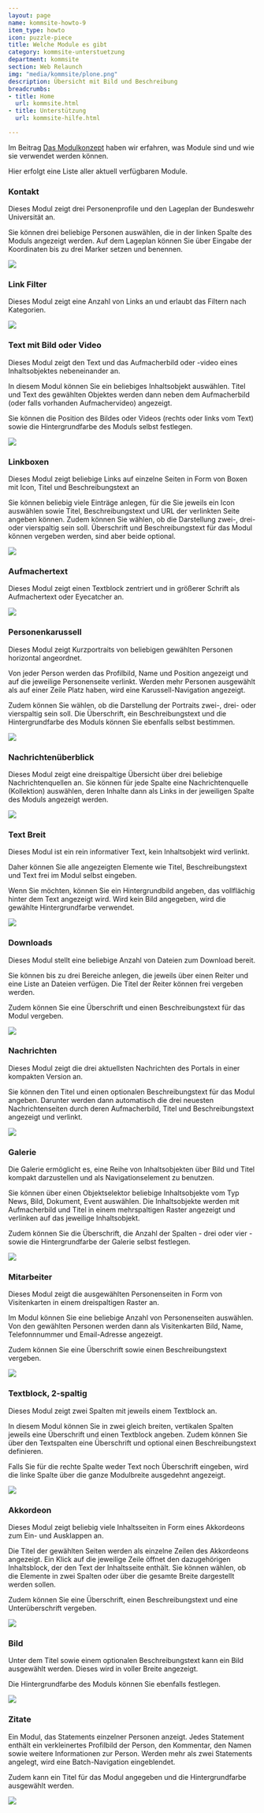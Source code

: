 ```yaml
---
layout: page
name: kommsite-howto-9
item_type: howto
icon: puzzle-piece
title: Welche Module es gibt
category: kommsite-unterstuetzung
department: kommsite
section: Web Relaunch
img: "media/kommsite/plone.png"
description: Übersicht mit Bild und Beschreibung
breadcrumbs:
- title: Home
  url: kommsite.html
- title: Unterstützung
  url: kommsite-hilfe.html

---
```



Im Beitrag <a href="/kommsite-howto-2.html">Das Modulkonzept</a> haben wir erfahren, was Module sind und wie sie verwendet werden können.

Hier erfolgt eine Liste aller aktuell verfügbaren Module.


### Kontakt

Dieses Modul zeigt drei Personenprofile und den Lageplan der Bundeswehr Universität an.

Sie können drei beliebige Personen auswählen, die in der linken Spalte des Moduls angezeigt werden. Auf dem Lageplan können Sie über Eingabe der Koordinaten bis zu drei Marker setzen und benennen.


<img src="media/konzepte/module/modul_orgakontakt.png">


### Link Filter

Dieses Modul zeigt eine Anzahl von Links an und erlaubt das Filtern nach Kategorien.

<img src="media/konzepte/module/modul_filter.png">

### Text mit Bild oder Video

Dieses Modul zeigt den Text und das Aufmacherbild oder -video eines Inhaltsobjektes nebeneinander an.

In diesem Modul können Sie ein beliebiges Inhaltsobjekt auswählen.
Titel und Text des gewählten Objektes werden dann neben dem Aufmacherbild (oder falls vorhanden Aufmachervideo) angezeigt.

Sie können die Position des Bildes oder Videos (rechts oder links vom Text) sowie die Hintergrundfarbe des Moduls selbst festlegen.


<img src="media/konzepte/module/modul_page_teaser_img_right.png">

### Linkboxen

Dieses Modul zeigt beliebige Links auf einzelne Seiten in Form von Boxen mit Icon, Titel und Beschreibungstext an

Sie können beliebig viele Einträge anlegen, für die Sie jeweils ein Icon auswählen sowie Titel,  Beschreibungstext und URL der verlinkten Seite angeben können.
Zudem können Sie wählen, ob die Darstellung  zwei-, drei- oder vierspaltig sein soll. Überschrift und Beschreibungstext für das Modul können vergeben werden, sind aber beide optional.

<img src="media/konzepte/module/modul_linkboxes.png">


### Aufmachertext

Dieses Modul zeigt einen Textblock zentriert und in größerer Schrift als Aufmachertext oder Eyecatcher an.

<img src="media/konzepte/module/modul_hero-text.png">

### Personenkarussell

Dieses Modul zeigt Kurzportraits von beliebigen gewählten Personen horizontal angeordnet.

Von jeder Person werden das Profilbild, Name und Position angezeigt und auf die jeweilige Personenseite verlinkt.
Werden mehr Personen ausgewählt als auf einer Zeile Platz haben, wird eine Karussell-Navigation angezeigt.

Zudem können Sie wählen, ob die Darstellung der Portraits zwei-, drei- oder vierspaltig sein soll. Die Überschrift, ein Beschreibungstext und die Hintergrundfarbe des Moduls können Sie ebenfalls selbst bestimmen.


<img src="media/konzepte/module/modul_team_slider.png">

### Nachrichtenüberblick

Dieses Modul zeigt eine dreispaltige Übersicht über drei beliebige Nachrichtenquellen an. Sie können für jede Spalte eine Nachrichtenquelle (Kollektion) auswählen, deren Inhalte dann als Links in der jeweiligen Spalte des Moduls angezeigt werden.

<img src="media/konzepte/module/modul_news_overview.png">

### Text Breit

Dieses Modul ist ein rein informativer Text, kein Inhaltsobjekt wird verlinkt.

Daher können Sie alle angezeigten Elemente wie Titel, Beschreibungstext und Text frei im Modul selbst eingeben.

Wenn Sie möchten, können Sie ein Hintergrundbild angeben, das vollflächig hinter dem Text angezeigt wird. Wird kein Bild angegeben, wird die gewählte Hintergrundfarbe verwendet.

<img src="media/konzepte/module/modul_fulltext_with_bg.png">


### Downloads

Dieses Modul stellt eine beliebige Anzahl von Dateien zum Download bereit.

Sie können bis zu drei Bereiche anlegen, die jeweils über einen Reiter und eine Liste an Dateien verfügen. Die Titel der Reiter können frei vergeben werden.

Zudem können Sie eine Überschrift und einen Beschreibungstext für das Modul vergeben.

<img src="media/konzepte/module/modul_downloads.png">

### Nachrichten

Dieses Modul zeigt die drei aktuellsten Nachrichten des Portals in einer kompakten Version an.

Sie können den Titel und einen optionalen Beschreibungstext für das Modul angeben. Darunter werden dann automatisch die drei neuesten Nachrichtenseiten durch deren Aufmacherbild, Titel und Beschreibungstext angezeigt und verlinkt.


<img src="media/konzepte/module/modul_news.png">

### Galerie

Die Galerie ermöglicht es, eine Reihe von Inhaltsobjekten über Bild und Titel kompakt darzustellen und als Navigationselement zu benutzen.

Sie können über einen Objektselektor beliebige Inhaltsobjekte vom Typ News, Bild, Dokument, Event auswählen. Die Inhaltsobjekte werden mit Aufmacherbild und Titel in einem mehrspaltigen Raster angezeigt und verlinken auf das jeweilige Inhaltsobjekt.

Zudem können Sie die Überschrift, die Anzahl der Spalten - drei oder vier - sowie die Hintergrundfarbe der Galerie selbst festlegen.

<img src="media/konzepte/module/modul_gallery.png">


### Mitarbeiter

Dieses Modul zeigt die ausgewählten Personenseiten in Form von Visitenkarten in einem dreispaltigen Raster an.

Im Modul können Sie eine beliebige Anzahl von Personenseiten auswählen. Von den gewählten Personen werden dann als Visitenkarten Bild, Name, Telefonnnummer und Email-Adresse angezeigt.

Zudem können Sie eine Überschrift sowie einen Beschreibungstext vergeben.

<img src="media/konzepte/module/modul_business-cards.png">

### Textblock, 2-spaltig

Dieses Modul zeigt zwei Spalten mit jeweils einem Textblock an.

In diesem Modul können Sie in zwei gleich breiten, vertikalen Spalten jeweils eine Überschrift und einen Textblock angeben.
Zudem können Sie über den Textspalten eine Überschrift und optional einen Beschreibungstext definieren.

Falls Sie für die rechte Spalte weder Text noch Überschrift eingeben, wird die linke Spalte über die ganze Modulbreite ausgedehnt angezeigt.

<img src="media/konzepte/module/modul_text_2_cols.png">

### Akkordeon

Dieses Modul zeigt beliebig viele Inhaltsseiten in Form eines Akkordeons zum Ein- und Ausklappen an.

Die Titel der gewählten Seiten werden als einzelne Zeilen des Akkordeons angezeigt. Ein Klick auf die jeweilige Zeile öffnet den dazugehörigen Inhaltsblock, der den Text der Inhaltsseite enthält. Sie können wählen, ob die Elemente in zwei Spalten oder über die gesamte Breite dargestellt werden sollen.

Zudem können Sie eine Überschrift, einen Beschreibungstext und eine Unterüberschrift vergeben.

<img src="media/konzepte/module/modul_accordion.png">


### Bild

Unter dem Titel sowie einem optionalen Beschreibungstext kann ein Bild ausgewählt werden. Dieses wird in voller Breite angezeigt.

Die Hintergrundfarbe des Moduls können Sie ebenfalls festlegen.

<img src="media/konzepte/module/modul_image.png">


### Zitate

Ein Modul, das Statements einzelner Personen anzeigt. Jedes Statement enthält ein verkleinertes Profilbild der Person, den Kommentar, den Namen sowie weitere Informationen zur Person. Werden mehr als zwei Statements angelegt, wird eine Batch-Navigation eingeblendet.

Zudem kann ein Titel für das Modul angegeben und die Hintergrundfarbe ausgewählt werden.

<img src="media/konzepte/module/modul_testimonials.png">